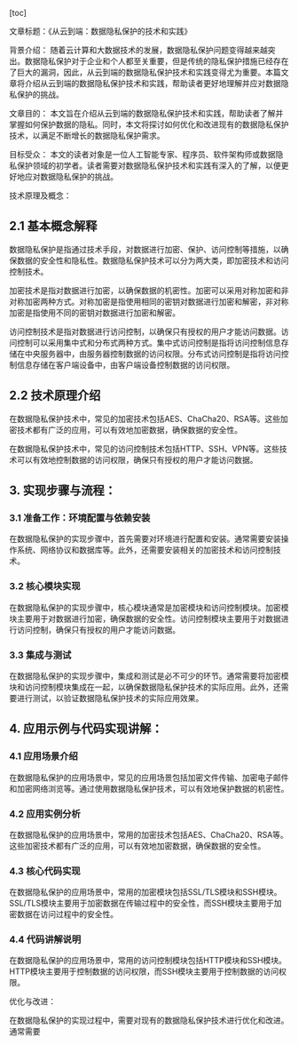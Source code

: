 
[toc]                    
                
                
文章标题：《从云到端：数据隐私保护的技术和实践》

背景介绍：
随着云计算和大数据技术的发展，数据隐私保护问题变得越来越突出。数据隐私保护对于企业和个人都至关重要，但是传统的隐私保护措施已经存在了巨大的漏洞，因此，从云到端的数据隐私保护技术和实践变得尤为重要。本篇文章将介绍从云到端的数据隐私保护技术和实践，帮助读者更好地理解并应对数据隐私保护的挑战。

文章目的：
本文旨在介绍从云到端的数据隐私保护技术和实践，帮助读者了解并掌握如何保护数据的隐私。同时，本文将探讨如何优化和改进现有的数据隐私保护技术，以满足不断增长的数据隐私保护需求。

目标受众：
本文的读者对象是一位人工智能专家、程序员、软件架构师或数据隐私保护领域的初学者。读者需要对数据隐私保护技术和实践有深入的了解，以便更好地应对数据隐私保护的挑战。

技术原理及概念：

## 2.1 基本概念解释

数据隐私保护是指通过技术手段，对数据进行加密、保护、访问控制等措施，以确保数据的安全性和隐私性。数据隐私保护技术可以分为两大类，即加密技术和访问控制技术。

加密技术是指对数据进行加密，以确保数据的机密性。加密可以采用对称加密和非对称加密两种方式。对称加密是指使用相同的密钥对数据进行加密和解密，非对称加密是指使用不同的密钥对数据进行加密和解密。

访问控制技术是指对数据进行访问控制，以确保只有授权的用户才能访问数据。访问控制可以采用集中式和分布式两种方式。集中式访问控制是指将访问控制信息存储在中央服务器中，由服务器控制数据的访问权限。分布式访问控制是指将访问控制信息存储在客户端设备中，由客户端设备控制数据的访问权限。

## 2.2 技术原理介绍

在数据隐私保护技术中，常见的加密技术包括AES、ChaCha20、RSA等。这些加密技术都有广泛的应用，可以有效地加密数据，确保数据的安全性。

在数据隐私保护技术中，常见的访问控制技术包括HTTP、SSH、VPN等。这些技术可以有效地控制数据的访问权限，确保只有授权的用户才能访问数据。

## 3. 实现步骤与流程：

### 3.1 准备工作：环境配置与依赖安装

在数据隐私保护的实现步骤中，首先需要对环境进行配置和安装。通常需要安装操作系统、网络协议和数据库等。此外，还需要安装相关的加密技术和访问控制技术。

### 3.2 核心模块实现

在数据隐私保护的实现步骤中，核心模块通常是加密模块和访问控制模块。加密模块主要用于对数据进行加密，确保数据的安全性。访问控制模块主要用于对数据进行访问控制，确保只有授权的用户才能访问数据。

### 3.3 集成与测试

在数据隐私保护的实现步骤中，集成和测试是必不可少的环节。通常需要将加密模块和访问控制模块集成在一起，以确保数据隐私保护技术的实际应用。此外，还需要进行测试，以验证数据隐私保护技术的实际应用效果。

## 4. 应用示例与代码实现讲解：

### 4.1 应用场景介绍

在数据隐私保护的应用场景中，常见的应用场景包括加密文件传输、加密电子邮件和加密网络浏览等。通过使用数据隐私保护技术，可以有效地保护数据的机密性。

### 4.2 应用实例分析

在数据隐私保护的应用场景中，常用的加密技术包括AES、ChaCha20、RSA等。这些加密技术都有广泛的应用，可以有效地加密数据，确保数据的安全性。

### 4.3 核心代码实现

在数据隐私保护的应用场景中，常用的加密模块包括SSL/TLS模块和SSH模块。SSL/TLS模块主要用于加密数据在传输过程中的安全性，而SSH模块主要用于加密数据在访问过程中的安全性。

### 4.4 代码讲解说明

在数据隐私保护的应用场景中，常用的访问控制模块包括HTTP模块和SSH模块。HTTP模块主要用于控制数据的访问权限，而SSH模块主要用于控制数据的访问权限。

优化与改进：

在数据隐私保护的实现过程中，需要对现有的数据隐私保护技术进行优化和改进。通常需要

